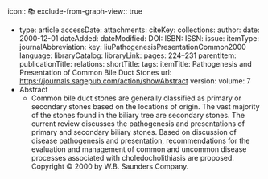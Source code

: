 icon:: 📚
exclude-from-graph-view:: true

- type: article
  accessDate: 
  attachments: 
  citeKey: 
  collections: 
  author: 
  date: 2000-12-01
  dateAdded: 
  dateModified: 
  DOI: 
  ISBN: 
  ISSN: 
  issue: 
  itemType: 
  journalAbbreviation: 
  key: liuPathogenesisPresentationCommon2000
  language: 
  libraryCatalog: 
  libraryLink: 
  pages: 224–231
  parentItem: 
  publicationTitle: 
  relations: 
  shortTitle: 
  tags: 
  itemTitle: Pathogenesis and Presentation of Common Bile Duct Stones
  url: https://journals.sagepub.com/action/showAbstract
  version: 
  volume: 7
- Abstract
	- Common bile duct stones are generally classified as primary or secondary stones based on the locations of origin. The vast majority of the stones found in the biliary tree are secondary stones. The current review discusses the pathogenesis and presentations of primary and secondary biliary stones. Based on discussion of disease pathogenesis and presentation, recommendations for the evaluation and management of common and uncommon disease processes associated with choledocholithiasis are proposed. Copyright © 2000 by W.B. Saunders Company.
